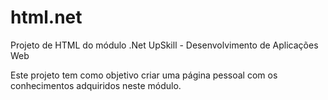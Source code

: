 # html.net

Projeto de HTML do módulo .Net UpSkill - Desenvolvimento de Aplicações Web

Este projeto tem como objetivo criar uma página pessoal com os conhecimentos adquiridos neste módulo.
